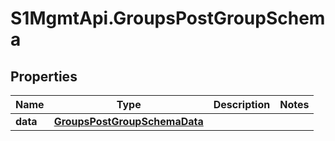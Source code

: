 # S1MgmtApi.GroupsPostGroupSchema

## Properties
Name | Type | Description | Notes
------------ | ------------- | ------------- | -------------
**data** | [**GroupsPostGroupSchemaData**](GroupsPostGroupSchemaData.md) |  | 


